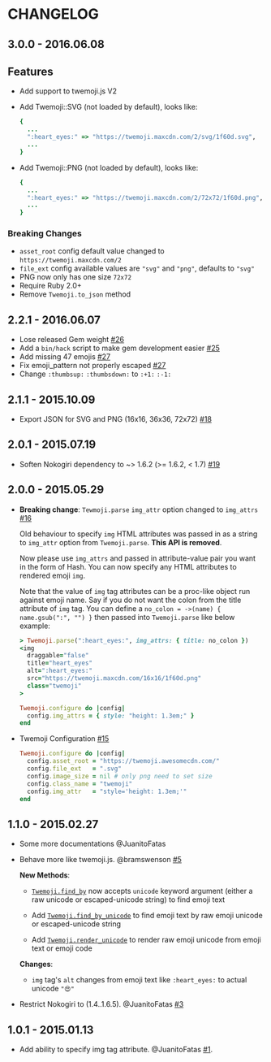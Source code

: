 # CHANGELOG

## 3.0.0 - 2016.06.08

## Features

- Add support to twemoji.js V2
- Add Twemoji::SVG (not loaded by default), looks like:

  ```ruby
  {
    ...
    ":heart_eyes:" => "https://twemoji.maxcdn.com/2/svg/1f60d.svg",
    ...
  }
  ```

- Add Twemoji::PNG (not loaded by default), looks like:

  ```ruby
  {
    ...
    ":heart_eyes:" => "https://twemoji.maxcdn.com/2/72x72/1f60d.png",
    ...
  }
  ```

### Breaking Changes

- `asset_root` config default value changed to `https://twemoji.maxcdn.com/2`
- `file_ext` config available values are `"svg"` and `"png"`, defaults to `"svg"`
- PNG now only has one size `72x72`
- Require Ruby 2.0+
- Remove `Twemoji.to_json` method

## 2.2.1 - 2016.06.07

- Lose released Gem weight [#26](https://github.com/jollygoodcode/twemoji/pull/26)
- Add a `bin/hack` script to make gem development easier [#25](https://github.com/jollygoodcode/twemoji/pull/25)
- Add missing 47 emojis [#27](https://github.com/jollygoodcode/twemoji/pull/27)
- Fix emoji_pattern not properly escaped [#27](https://github.com/jollygoodcode/twemoji/pull/27)
- Change `:thumbsup:` `:thumbsdown:` to `:+1:` `:-1:`

## 2.1.1 - 2015.10.09

- Export JSON for SVG and PNG (16x16, 36x36, 72x72) [#18](https://github.com/jollygoodcode/twemoji/pull/18)

## 2.0.1 - 2015.07.19

- Soften Nokogiri dependency to ~> 1.6.2 (>= 1.6.2, < 1.7) [#19](https://github.com/jollygoodcode/twemoji/pull/19)

## 2.0.0 - 2015.05.29

- **Breaking change**: `Tewmoji.parse` `img_attr` option changed to `img_attrs` [#16](https://github.com/jollygoodcode/twemoji/pull/16)

  Old behaviour to specify `img` HTML attributes was passed in as a string to
  `img_attr` option from `Twemoji.parse`. **This API is removed**.

  Now please use `img_attrs` and passed in attribute-value pair you want in the
  form of Hash. You can now specify any HTML attributes to rendered emoji `img`.

  Note that the value of `img` tag attributes can be a proc-like object run
  against emoji name. Say if you do not want the colon from the title attribute
  of `img` tag. You can define a `no_colon = ->(name) { name.gsub(":", "") }`
  then passed into `Twemoji.parse` like below example:

  ```ruby
  > Twemoji.parse(":heart_eyes:", img_attrs: { title: no_colon })
  <img
    draggable="false"
    title="heart_eyes"
    alt=":heart_eyes:"
    src="https://twemoji.maxcdn.com/16x16/1f60d.png"
    class="twemoji"
  >
  ```

  ```ruby
  Twemoji.configure do |config|
    config.img_attrs = { style: "height: 1.3em;" }
  end
  ```

- Twemoji Configuration [#15](https://github.com/jollygoodcode/twemoji/pull/15)

  ```ruby
  Twemoji.configure do |config|
    config.asset_root = "https://twemoji.awesomecdn.com/"
    config.file_ext   = ".svg"
    config.image_size = nil # only png need to set size
    config.class_name = "twemoji"
    config.img_attr   = "style='height: 1.3em;'"
  end
  ```

## 1.1.0 - 2015.02.27

- Some more documentations @JuanitoFatas

- Behave more like twemoji.js. @bramswenson [#5](https://github.com/jollygoodcode/twemoji/pull/5)

  **New Methods**:

  * [`Twemoji.find_by`](https://github.com/jollygoodcode/twemoji/blob/fe2810ddbe1f2cfdb496bcdd9e1576ba1e05eb06/lib/twemoji.rb#L9-L35) now accepts `unicode` keyword argument (either a raw unicode or escaped-unicode string) to find emoji text

  * Add [`Twemoji.find_by_unicode`](https://github.com/jollygoodcode/twemoji/blob/fe2810ddbe1f2cfdb496bcdd9e1576ba1e05eb06/lib/twemoji.rb#L61-L71) to find emoji text by raw emoji unicode or escaped-unicode string

  * Add [`Twemoji.render_unicode`](https://github.com/jollygoodcode/twemoji/blob/fe2810ddbe1f2cfdb496bcdd9e1576ba1e05eb06/lib/twemoji.rb#L73-L86) to render raw emoji unicode from emoji text or emoji code

  **Changes**:

  * `img` tag's `alt` changes from emoji text like `:heart_eyes:` to actual unicode `"😍"`

- Restrict Nokogiri to (1.4..1.6.5). @JuanitoFatas [#3](https://github.com/jollygoodcode/twemoji/pull/3)

## 1.0.1 - 2015.01.13

- Add ability to specify img tag attribute. @JuanitoFatas [#1](https://github.com/jollygoodcode/twemoji/pull/1).

